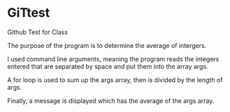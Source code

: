 # GiTtest
Github Test for Class

The purpose of the program is to determine the average of intergers.

I used command line arguments, meaning the program reads the integers entered
that are separated by space and put them into the array args.

A for loop is used to sum up the args array, then is divided by the length of args.

Finally, a message is displayed which has the average of the args array.
